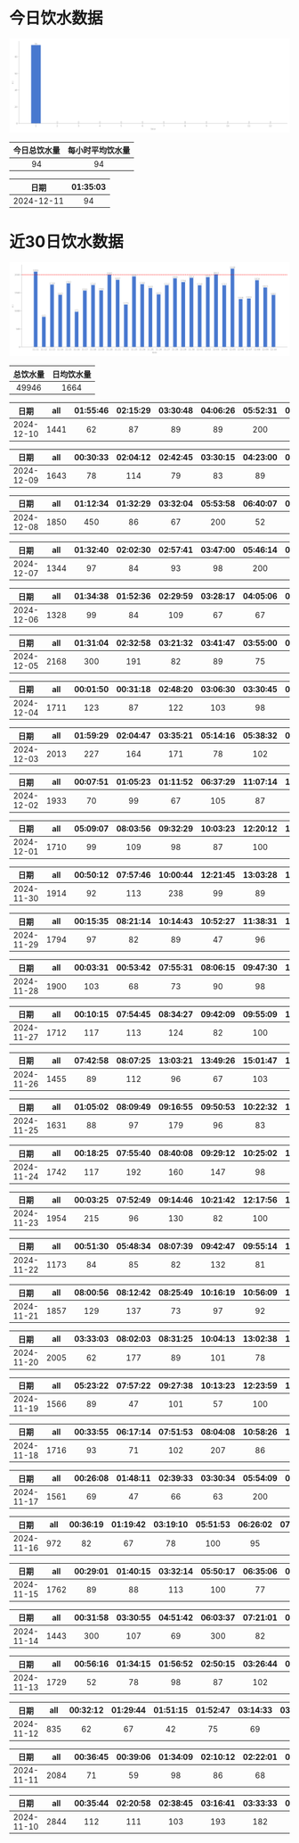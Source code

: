 # 今日饮水数据

<div align=center>
<img src="today.png" style="zoom: 100%;" />

| 今日总饮水量 | 每小时平均饮水量 |
| :----: | :----: |
| 94 | 94 |
</div>

| 日期 | 01:35:03 |
| :----: | :----: |
| 2024-12-11 | 94 |

# 近30日饮水数据

<div align=center>
<img src="30.png"style="zoom: 100%;" />

| 总饮水量 | 日均饮水量 |
| :----: | :----: |
| 49946 | 1664 |
</div>

| 日期 | all | 01:55:46 | 02:15:29 | 03:30:48 | 04:06:26 | 05:52:31 | 06:09:47 | 06:41:14 | 06:57:13 | 07:55:23 | 09:01:06 | 17:58:07 | 20:37:28 | 22:37:38 |
| :----: | :----: | :----: | :----: | :----: | :----: | :----: | :----: | :----: | :----: | :----: | :----: | :----: | :----: | :----: |
| 2024-12-10 | 1441 | 62 | 87 | 89 | 89 | 200 | 92 | 87 | 125 | 103 | 96 | 250 | 74 | 87 |

| 日期 | all | 00:30:33 | 02:04:12 | 02:42:45 | 03:30:15 | 04:23:00 | 05:48:51 | 07:36:43 | 08:46:08 | 15:57:13 | 17:42:08 | 18:39:05 | 20:31:33 | 21:01:22 | 22:49:36 |
| :----: | :----: | :----: | :----: | :----: | :----: | :----: | :----: | :----: | :----: | :----: | :----: | :----: | :----: | :----: | :----: |
| 2024-12-09 | 1643 | 78 | 114 | 79 | 83 | 89 | 200 | 89 | 109 | 97 | 200 | 89 | 103 | 212 | 101 |

| 日期 | all | 01:12:34 | 01:32:29 | 03:32:04 | 05:53:58 | 06:40:07 | 07:49:24 | 09:07:08 | 10:00:52 | 19:06:28 | 21:54:31 | 22:56:18 | 23:44:13 |
| :----: | :----: | :----: | :----: | :----: | :----: | :----: | :----: | :----: | :----: | :----: | :----: | :----: | :----: |
| 2024-12-08 | 1850 | 450 | 86 | 67 | 200 | 52 | 287 | 73 | 61 | 300 | 79 | 97 | 98 |

| 日期 | all | 01:32:40 | 02:02:30 | 02:57:41 | 03:47:00 | 05:46:14 | 06:44:32 | 07:50:35 | 16:54:30 | 18:20:01 | 21:13:19 | 21:53:03 |
| :----: | :----: | :----: | :----: | :----: | :----: | :----: | :----: | :----: | :----: | :----: | :----: | :----: |
| 2024-12-07 | 1344 | 97 | 84 | 93 | 98 | 200 | 97 | 136 | 96 | 250 | 94 | 99 |

| 日期 | all | 01:34:38 | 01:52:36 | 02:29:59 | 03:28:17 | 04:05:06 | 06:32:26 | 07:31:02 | 13:23:41 | 16:32:52 | 17:40:32 | 20:30:54 | 22:34:23 | 23:53:08 |
| :----: | :----: | :----: | :----: | :----: | :----: | :----: | :----: | :----: | :----: | :----: | :----: | :----: | :----: | :----: |
| 2024-12-06 | 1328 | 99 | 84 | 109 | 67 | 67 | 89 | 82 | 56 | 91 | 300 | 63 | 104 | 117 |

| 日期 | all | 01:31:04 | 02:32:58 | 03:21:32 | 03:41:47 | 03:55:00 | 04:54:20 | 06:05:16 | 06:55:00 | 07:43:04 | 08:16:29 | 17:46:14 | 18:26:41 | 20:32:40 | 21:18:18 | 22:03:27 | 22:36:08 |
| :----: | :----: | :----: | :----: | :----: | :----: | :----: | :----: | :----: | :----: | :----: | :----: | :----: | :----: | :----: | :----: | :----: | :----: |
| 2024-12-05 | 2168 | 300 | 191 | 82 | 89 | 75 | 87 | 67 | 101 | 83 | 89 | 200 | 80 | 248 | 109 | 137 | 230 |

| 日期 | all | 00:01:50 | 00:31:18 | 02:48:20 | 03:06:30 | 03:30:45 | 05:51:00 | 06:10:40 | 06:54:16 | 08:12:09 | 09:01:00 | 18:10:51 | 20:24:04 | 20:55:42 | 21:33:17 | 22:18:35 | 22:49:15 | 23:29:34 |
| :----: | :----: | :----: | :----: | :----: | :----: | :----: | :----: | :----: | :----: | :----: | :----: | :----: | :----: | :----: | :----: | :----: | :----: | :----: |
| 2024-12-04 | 1711 | 123 | 87 | 122 | 103 | 98 | 100 | 124 | 89 | 89 | 111 | 89 | 97 | 103 | 116 | 87 | 87 | 86 |

| 日期 | all | 01:59:29 | 02:04:47 | 03:35:21 | 05:14:16 | 05:38:32 | 07:11:13 | 07:52:25 | 08:47:09 | 14:06:31 | 16:33:58 | 17:21:35 | 20:33:13 | 21:17:07 | 22:32:42 | 22:44:10 |
| :----: | :----: | :----: | :----: | :----: | :----: | :----: | :----: | :----: | :----: | :----: | :----: | :----: | :----: | :----: | :----: | :----: |
| 2024-12-03 | 2013 | 227 | 164 | 171 | 78 | 102 | 79 | 98 | 77 | 82 | 97 | 300 | 102 | 227 | 122 | 87 |

| 日期 | all | 00:07:51 | 01:05:23 | 01:11:52 | 06:37:29 | 11:07:14 | 14:31:23 | 14:40:17 | 16:10:10 | 17:47:36 | 20:26:27 | 21:31:15 | 21:40:12 | 22:30:25 | 23:26:26 |
| :----: | :----: | :----: | :----: | :----: | :----: | :----: | :----: | :----: | :----: | :----: | :----: | :----: | :----: | :----: | :----: |
| 2024-12-02 | 1933 | 70 | 99 | 67 | 105 | 87 | 300 | 103 | 63 | 105 | 175 | 300 | 163 | 158 | 138 |

| 日期 | all | 05:09:07 | 08:03:56 | 09:32:29 | 10:03:23 | 12:20:12 | 13:04:30 | 16:05:05 | 16:59:26 | 17:54:52 | 18:30:14 | 21:49:17 | 22:13:22 | 23:40:18 |
| :----: | :----: | :----: | :----: | :----: | :----: | :----: | :----: | :----: | :----: | :----: | :----: | :----: | :----: | :----: |
| 2024-12-01 | 1710 | 99 | 109 | 98 | 87 | 100 | 121 | 98 | 62 | 87 | 73 | 600 | 89 | 87 |

| 日期 | all | 00:50:12 | 07:57:46 | 10:00:44 | 12:21:45 | 13:03:28 | 13:45:07 | 15:14:17 | 17:32:28 | 18:19:41 | 18:46:04 | 20:14:13 | 21:20:52 | 23:05:48 | 23:11:20 |
| :----: | :----: | :----: | :----: | :----: | :----: | :----: | :----: | :----: | :----: | :----: | :----: | :----: | :----: | :----: | :----: |
| 2024-11-30 | 1914 | 92 | 113 | 238 | 99 | 89 | 106 | 108 | 73 | 132 | 232 | 123 | 300 | 97 | 112 |

| 日期 | all | 00:15:35 | 08:21:14 | 10:14:43 | 10:52:27 | 11:38:31 | 12:26:53 | 13:03:04 | 13:38:01 | 14:13:58 | 15:27:42 | 16:55:56 | 18:21:19 | 19:58:53 | 20:32:40 | 21:35:03 | 22:01:56 |
| :----: | :----: | :----: | :----: | :----: | :----: | :----: | :----: | :----: | :----: | :----: | :----: | :----: | :----: | :----: | :----: | :----: | :----: |
| 2024-11-29 | 1794 | 97 | 82 | 89 | 47 | 96 | 200 | 117 | 110 | 103 | 89 | 89 | 89 | 300 | 102 | 87 | 97 |

| 日期 | all | 00:03:31 | 00:53:42 | 07:55:31 | 08:06:15 | 09:47:30 | 10:20:10 | 11:42:50 | 12:20:54 | 13:03:20 | 15:49:47 | 16:38:16 | 17:03:57 | 17:33:24 | 19:02:59 | 19:38:48 | 20:01:29 | 20:25:59 | 21:55:18 |
| :----: | :----: | :----: | :----: | :----: | :----: | :----: | :----: | :----: | :----: | :----: | :----: | :----: | :----: | :----: | :----: | :----: | :----: | :----: | :----: |
| 2024-11-28 | 1900 | 103 | 68 | 73 | 90 | 98 | 87 | 88 | 200 | 122 | 83 | 113 | 87 | 88 | 127 | 103 | 112 | 76 | 182 |

| 日期 | all | 00:10:15 | 07:54:45 | 08:34:27 | 09:42:09 | 09:55:09 | 11:21:51 | 12:18:07 | 13:03:50 | 14:11:03 | 15:01:02 | 17:01:30 | 20:18:20 | 21:38:02 | 22:13:28 |
| :----: | :----: | :----: | :----: | :----: | :----: | :----: | :----: | :----: | :----: | :----: | :----: | :----: | :----: | :----: | :----: |
| 2024-11-27 | 1712 | 117 | 113 | 124 | 82 | 100 | 95 | 210 | 97 | 103 | 118 | 93 | 62 | 300 | 98 |

| 日期 | all | 07:42:58 | 08:07:25 | 13:03:21 | 13:49:26 | 15:01:47 | 17:02:08 | 17:34:17 | 19:25:22 | 20:18:29 | 21:23:11 | 21:40:19 | 22:49:48 |
| :----: | :----: | :----: | :----: | :----: | :----: | :----: | :----: | :----: | :----: | :----: | :----: | :----: | :----: |
| 2024-11-26 | 1455 | 89 | 112 | 96 | 67 | 103 | 88 | 193 | 102 | 87 | 300 | 103 | 115 |

| 日期 | all | 01:05:02 | 08:09:49 | 09:16:55 | 09:50:53 | 10:22:32 | 13:03:32 | 13:19:35 | 13:42:03 | 16:41:42 | 17:05:19 | 18:50:19 | 20:05:16 | 22:13:01 | 23:22:18 | 23:52:38 |
| :----: | :----: | :----: | :----: | :----: | :----: | :----: | :----: | :----: | :----: | :----: | :----: | :----: | :----: | :----: | :----: | :----: |
| 2024-11-25 | 1631 | 88 | 97 | 179 | 96 | 83 | 127 | 93 | 108 | 89 | 126 | 103 | 114 | 97 | 78 | 153 |

| 日期 | all | 00:18:25 | 07:55:40 | 08:40:08 | 09:29:12 | 10:25:02 | 12:26:00 | 13:05:01 | 15:02:21 | 15:51:33 | 18:44:58 | 19:50:46 | 20:46:47 | 22:48:10 |
| :----: | :----: | :----: | :----: | :----: | :----: | :----: | :----: | :----: | :----: | :----: | :----: | :----: | :----: | :----: |
| 2024-11-24 | 1742 | 117 | 192 | 160 | 147 | 98 | 91 | 64 | 163 | 106 | 98 | 93 | 300 | 113 |

| 日期 | all | 00:03:25 | 07:52:49 | 09:14:46 | 10:21:42 | 12:17:56 | 13:05:16 | 13:38:15 | 14:16:17 | 14:56:24 | 17:09:46 | 17:34:39 | 18:14:58 | 19:26:04 | 20:08:01 | 21:45:22 | 22:59:30 |
| :----: | :----: | :----: | :----: | :----: | :----: | :----: | :----: | :----: | :----: | :----: | :----: | :----: | :----: | :----: | :----: | :----: | :----: |
| 2024-11-23 | 1954 | 215 | 96 | 130 | 82 | 100 | 107 | 77 | 122 | 251 | 67 | 76 | 103 | 99 | 52 | 300 | 77 |

| 日期 | all | 00:51:30 | 05:48:34 | 08:07:39 | 09:42:47 | 09:55:14 | 10:38:50 | 13:02:16 | 15:01:36 | 16:26:42 | 17:29:41 | 18:01:30 | 20:03:24 | 22:43:08 |
| :----: | :----: | :----: | :----: | :----: | :----: | :----: | :----: | :----: | :----: | :----: | :----: | :----: | :----: | :----: |
| 2024-11-22 | 1173 | 84 | 85 | 82 | 132 | 81 | 86 | 36 | 97 | 87 | 102 | 103 | 81 | 117 |

| 日期 | all | 08:00:56 | 08:12:42 | 08:25:49 | 10:16:19 | 10:56:09 | 12:19:17 | 13:06:13 | 14:23:34 | 15:16:59 | 16:46:38 | 17:30:18 | 17:39:09 | 18:18:00 | 19:14:46 | 21:41:49 | 23:24:54 |
| :----: | :----: | :----: | :----: | :----: | :----: | :----: | :----: | :----: | :----: | :----: | :----: | :----: | :----: | :----: | :----: | :----: | :----: |
| 2024-11-21 | 1857 | 129 | 137 | 73 | 97 | 92 | 200 | 110 | 87 | 86 | 42 | 72 | 106 | 119 | 86 | 300 | 121 |

| 日期 | all | 03:33:03 | 08:02:03 | 08:31:25 | 10:04:13 | 13:02:38 | 13:18:12 | 13:42:59 | 14:20:05 | 14:47:16 | 15:17:56 | 16:41:17 | 17:42:58 | 18:34:59 | 19:22:44 | 20:22:12 | 21:57:27 | 23:31:45 |
| :----: | :----: | :----: | :----: | :----: | :----: | :----: | :----: | :----: | :----: | :----: | :----: | :----: | :----: | :----: | :----: | :----: | :----: | :----: |
| 2024-11-20 | 2005 | 62 | 177 | 89 | 101 | 78 | 104 | 98 | 103 | 99 | 87 | 103 | 93 | 117 | 83 | 87 | 300 | 224 |

| 日期 | all | 05:23:22 | 07:57:22 | 09:27:38 | 10:13:23 | 12:23:59 | 12:43:56 | 13:13:12 | 13:41:00 | 14:03:51 | 15:01:52 | 16:03:12 | 17:00:19 | 18:08:38 | 19:26:18 | 21:02:14 | 22:06:13 | 23:04:07 |
| :----: | :----: | :----: | :----: | :----: | :----: | :----: | :----: | :----: | :----: | :----: | :----: | :----: | :----: | :----: | :----: | :----: | :----: | :----: |
| 2024-11-19 | 1566 | 89 | 47 | 101 | 57 | 100 | 70 | 105 | 86 | 96 | 72 | 86 | 62 | 79 | 83 | 300 | 73 | 60 |

| 日期 | all | 00:33:55 | 06:17:14 | 07:51:53 | 08:04:08 | 10:58:26 | 12:42:39 | 13:15:58 | 14:05:35 | 15:12:52 | 15:47:36 | 17:00:48 | 17:36:58 | 19:57:49 | 21:46:30 | 23:35:00 | 23:42:38 |
| :----: | :----: | :----: | :----: | :----: | :----: | :----: | :----: | :----: | :----: | :----: | :----: | :----: | :----: | :----: | :----: | :----: | :----: |
| 2024-11-18 | 1716 | 93 | 71 | 102 | 207 | 86 | 89 | 110 | 115 | 81 | 113 | 62 | 88 | 85 | 200 | 101 | 113 |

| 日期 | all | 00:26:08 | 01:48:11 | 02:39:33 | 03:30:34 | 05:54:09 | 07:38:51 | 09:13:29 | 09:50:13 | 12:46:54 | 18:11:39 | 19:20:07 | 21:28:55 | 22:20:21 | 22:50:40 | 23:35:47 |
| :----: | :----: | :----: | :----: | :----: | :----: | :----: | :----: | :----: | :----: | :----: | :----: | :----: | :----: | :----: | :----: | :----: |
| 2024-11-17 | 1561 | 69 | 47 | 66 | 63 | 200 | 145 | 112 | 81 | 94 | 66 | 78 | 300 | 70 | 92 | 78 |

| 日期 | all | 00:36:19 | 01:19:42 | 03:19:10 | 05:51:53 | 06:26:02 | 07:36:28 | 08:55:27 | 21:27:48 | 21:58:29 | 21:58:58 | 23:19:53 |
| :----: | :----: | :----: | :----: | :----: | :----: | :----: | :----: | :----: | :----: | :----: | :----: | :----: |
| 2024-11-16 | 972 | 82 | 67 | 78 | 100 | 95 | 106 | 56 | 87 | 86 | 127 | 88 |

| 日期 | all | 00:29:01 | 01:40:15 | 03:32:14 | 05:50:17 | 06:35:06 | 06:48:27 | 06:59:08 | 08:45:52 | 09:23:21 | 15:11:45 | 16:40:03 | 17:56:31 | 18:54:32 | 20:50:08 | 21:51:28 | 23:00:24 | 23:28:26 | 23:48:43 |
| :----: | :----: | :----: | :----: | :----: | :----: | :----: | :----: | :----: | :----: | :----: | :----: | :----: | :----: | :----: | :----: | :----: | :----: | :----: | :----: |
| 2024-11-15 | 1762 | 89 | 88 | 113 | 100 | 77 | 115 | 147 | 81 | 65 | 84 | 77 | 47 | 67 | 88 | 251 | 62 | 128 | 83 |

| 日期 | all | 00:31:58 | 03:30:55 | 04:51:42 | 06:03:37 | 07:21:01 | 07:49:47 | 09:14:30 | 09:43:25 | 15:54:41 | 16:49:53 | 18:03:55 | 19:07:31 | 22:44:59 | 23:53:53 |
| :----: | :----: | :----: | :----: | :----: | :----: | :----: | :----: | :----: | :----: | :----: | :----: | :----: | :----: | :----: | :----: |
| 2024-11-14 | 1443 | 300 | 107 | 69 | 300 | 82 | 53 | 42 | 46 | 67 | 82 | 63 | 56 | 89 | 87 |

| 日期 | all | 00:56:16 | 01:34:15 | 01:56:52 | 02:50:15 | 03:26:44 | 06:00:13 | 06:48:08 | 08:29:55 | 09:29:04 | 18:43:12 | 19:15:42 | 20:31:26 | 20:52:27 | 22:20:59 | 22:45:11 | 23:06:16 | 23:18:11 |
| :----: | :----: | :----: | :----: | :----: | :----: | :----: | :----: | :----: | :----: | :----: | :----: | :----: | :----: | :----: | :----: | :----: | :----: | :----: |
| 2024-11-13 | 1729 | 52 | 78 | 98 | 87 | 102 | 300 | 69 | 70 | 77 | 300 | 86 | 79 | 62 | 78 | 69 | 64 | 58 |

| 日期 | all | 00:32:12 | 01:29:44 | 01:51:15 | 01:52:47 | 03:14:33 | 03:49:18 | 05:48:45 | 07:21:24 | 09:52:43 | 16:57:04 | 19:15:30 | 22:31:58 | 23:18:36 |
| :----: | :----: | :----: | :----: | :----: | :----: | :----: | :----: | :----: | :----: | :----: | :----: | :----: | :----: | :----: |
| 2024-11-12 | 835 | 62 | 67 | 42 | 75 | 69 | 65 | 100 | 62 | 58 | 36 | 62 | 70 | 67 |

| 日期 | all | 00:36:45 | 00:39:06 | 01:34:09 | 02:10:12 | 02:22:01 | 02:38:33 | 03:06:44 | 03:15:55 | 03:21:55 | 03:27:22 | 03:49:36 | 05:32:18 | 05:54:56 | 06:12:41 | 06:30:26 | 06:48:17 | 07:10:19 | 08:35:25 | 18:27:20 | 19:20:03 | 20:38:12 | 20:55:46 | 22:31:22 |
| :----: | :----: | :----: | :----: | :----: | :----: | :----: | :----: | :----: | :----: | :----: | :----: | :----: | :----: | :----: | :----: | :----: | :----: | :----: | :----: | :----: | :----: | :----: | :----: | :----: |
| 2024-11-11 | 2084 | 71 | 59 | 98 | 86 | 68 | 58 | 69 | 67 | 41 | 58 | 67 | 53 | 100 | 78 | 113 | 84 | 67 | 82 | 300 | 74 | 89 | 87 | 215 |

| 日期 | all | 00:35:44 | 02:20:58 | 02:38:45 | 03:16:41 | 03:33:33 | 03:57:35 | 04:26:34 | 04:53:51 | 05:15:48 | 05:58:27 | 07:23:09 | 07:51:13 | 08:49:07 | 17:11:37 | 18:14:56 | 19:19:56 | 20:35:36 | 21:07:09 | 21:34:37 | 21:54:32 | 22:31:52 | 22:44:51 | 23:32:40 | 23:36:58 |
| :----: | :----: | :----: | :----: | :----: | :----: | :----: | :----: | :----: | :----: | :----: | :----: | :----: | :----: | :----: | :----: | :----: | :----: | :----: | :----: | :----: | :----: | :----: | :----: | :----: | :----: |
| 2024-11-10 | 2844 | 112 | 111 | 103 | 193 | 182 | 125 | 117 | 121 | 116 | 127 | 300 | 84 | 42 | 84 | 300 | 87 | 113 | 133 | 92 | 101 | 45 | 50 | 62 | 44 |

